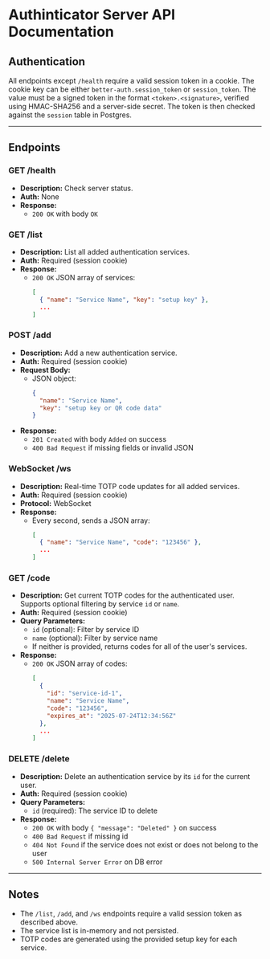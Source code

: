 # Authinticator Server API Documentation

## Authentication
All endpoints except `/health` require a valid session token in a cookie. The cookie key can be either `better-auth.session_token` or `session_token`. The value must be a signed token in the format `<token>.<signature>`, verified using HMAC-SHA256 and a server-side secret. The token is then checked against the `session` table in Postgres.

---

## Endpoints

### GET /health
- **Description:** Check server status.
- **Auth:** None
- **Response:**
  - `200 OK` with body `OK`

### GET /list
- **Description:** List all added authentication services.
- **Auth:** Required (session cookie)
- **Response:**
  - `200 OK` JSON array of services:
    ```json
    [
      { "name": "Service Name", "key": "setup key" },
      ...
    ]
    ```

### POST /add
- **Description:** Add a new authentication service.
- **Auth:** Required (session cookie)
- **Request Body:**
  - JSON object:
    ```json
    {
      "name": "Service Name",
      "key": "setup key or QR code data"
    }
    ```
- **Response:**
  - `201 Created` with body `Added` on success
  - `400 Bad Request` if missing fields or invalid JSON

### WebSocket /ws
- **Description:** Real-time TOTP code updates for all added services.
- **Auth:** Required (session cookie)
- **Protocol:** WebSocket
- **Response:**
  - Every second, sends a JSON array:
    ```json
    [
      { "name": "Service Name", "code": "123456" },
      ...
    ]
    ```

### GET /code
- **Description:** Get current TOTP codes for the authenticated user. Supports optional filtering by service `id` or `name`.
- **Auth:** Required (session cookie)
- **Query Parameters:**
  - `id` (optional): Filter by service ID
  - `name` (optional): Filter by service name
  - If neither is provided, returns codes for all of the user's services.
- **Response:**
  - `200 OK` JSON array of codes:
    ```json
    [
      {
        "id": "service-id-1",
        "name": "Service Name",
        "code": "123456",
        "expires_at": "2025-07-24T12:34:56Z"
      },
      ...
    ]
    ```

### DELETE /delete
- **Description:** Delete an authentication service by its `id` for the current user.
- **Auth:** Required (session cookie)
- **Query Parameters:**
  - `id` (required): The service ID to delete
- **Response:**
  - `200 OK` with body `{ "message": "Deleted" }` on success
  - `400 Bad Request` if missing id
  - `404 Not Found` if the service does not exist or does not belong to the user
  - `500 Internal Server Error` on DB error

---


## Notes
- The `/list`, `/add`, and `/ws` endpoints require a valid session token as described above.
- The service list is in-memory and not persisted.
- TOTP codes are generated using the provided setup key for each service. 